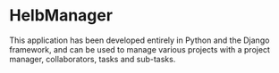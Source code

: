 # HelbManager
This application has been developed entirely in Python and the Django framework, and can be used to manage various projects with a project manager, collaborators, tasks and sub-tasks.
